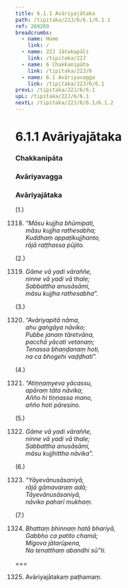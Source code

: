 ```yaml
---
title: 6.1.1 Avāriyajātaka
path: /tipitaka/22J/6/6.1/6.1.1
ref: 269269
breadcrumbs:
  - name: Home
    link: /
  - name: 22J Jātakapāḷi
    link: /tipitaka/22J
  - name: 6 Chakkanipāta
    link: /tipitaka/22J/6
  - name: 6.1 Avāriyavagga
    link: /tipitaka/22J/6/6.1
prevL: /tipitaka/22J/6/6.1
upL: /tipitaka/22J/6/6.1
nextL: /tipitaka/22J/6/6.1/6.1.2
---
```


# 6.1.1 Avāriyajātaka

### Chakkanipāta

### Avāriyavagga

### Avāriyajātaka

(1.)

1318. _“Māsu kujjha bhūmipati,_  
_māsu kujjha rathesabha;_  
_Kuddhaṃ appaṭikujjhanto,_  
_rājā raṭṭhassa pūjito._  


(2.)

1319. _Gāme vā yadi vāraññe,_  
_ninne vā yadi vā thale;_  
_Sabbattha anusāsāmi,_  
_māsu kujjha rathesabha”._  


(3.)

1320. _“Avāriyapitā nāma,_  
_ahu gaṅgāya nāviko;_  
_Pubbe janaṃ tāretvāna,_  
_pacchā yācati vetanaṃ;_  
_Tenassa bhaṇḍanaṃ hoti,_  
_na ca bhogehi vaḍḍhati”._  


(4.)

1321. _“Atiṇṇaṃyeva yācassu,_  
_apāraṃ tāta nāvika;_  
_Añño hi tiṇṇassa mano,_  
_añño hoti pāresino._  


(5.)

1322. _Gāme vā yadi vāraññe,_  
_ninne vā yadi vā thale;_  
_Sabbattha anusāsāmi,_  
_māsu kujjhittha nāvika”._  


(6.)

1323. _“Yāyevānusāsaniyā,_  
_rājā gāmavaraṃ adā;_  
_Tāyevānusāsaniyā,_  
_nāviko paharī mukhaṃ._  


(7.)

1324. _Bhattaṃ bhinnaṃ hatā bhariyā,_  
_Gabbho ca patito chamā;_  
_Migova jātarūpena,_  
_Na tenatthaṃ abandhi sū”ti._  


===

1325. Avāriyajātakaṃ paṭhamaṃ.




